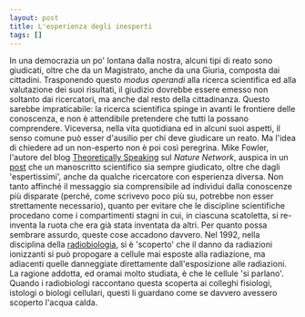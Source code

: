 ```yaml
---
layout: post
title: L'esperienza degli inesperti
tags: []
---
```


In una democrazia un po' lontana dalla nostra, alcuni tipi di reato sono giudicati, oltre che da un Magistrato, anche da una Giuria, composta dai cittadini. Trasponendo questo *modus operandi* alla ricerca scientifica ed alla valutazione dei suoi risultati, il giudizio dovrebbe essere emesso non soltanto dai ricercatori, ma anche dal resto della cittadinanza. Questo sarebbe impraticabile: la ricerca scientifica spinge in avanti le frontiere delle conoscenza, e non è attendibile pretendere che tutti la possano comprendere. Viceversa, nella vita quotidiana ed in alcuni suoi aspetti, il senso comune può esser d'ausilio per chi deve giudicare un reato.
Ma l'idea di chiedere ad un non-esperto non è poi così peregrina. Mike Fowler, l'autore del blog [Theoretically Speaking](http://blogs.nature.com/mike/) sul *Nature Network*, auspica in un [post](http://blogs.nature.com/mike/2010/05/11/a-suggestion-to-improve-peer-review) che un manoscritto scientifico sia sempre giudicato, oltre che dagli 'espertissimi', anche da qualche ricercatore con esperienza diversa. Non tanto affinché il messaggio sia comprensibile ad individui dalla conoscenze più disparate (perché, come scrivevo poco più su, potrebbe non esser strettamente necessario), quanto per evitare che le discipline scientifiche procedano come i compartimenti stagni in cui, in ciascuna scatoletta, si re-inventa la ruota che era già stata inventata da altri. Per quanto possa sembrare assurdo, queste cose accadono davvero. Nel 1992, nella disciplina della [radiobiologia](http://www.galileonet.it/postdoc/?c=Radiobiologia), si è 'scoperto' che il danno da radiazioni ionizzanti si può propogare a cellule mai esposte alla radiazione, ma adiacenti quelle danneggiate direttamente dall'esposizione alle radiazioni. La ragione addotta, ed oramai molto studiata, è che le cellule 'si parlano'. Quando i radiobiologi raccontano questa scoperta ai colleghi fisiologi, istologi o biologi cellulari, questi li guardano come se davvero avessero scoperto l'acqua calda.
